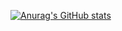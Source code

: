 [![Anurag's GitHub stats](https://github-readme-stats.vercel.app/api?username=lelemita)](https://github.com/anuraghazra/github-readme-stats)

